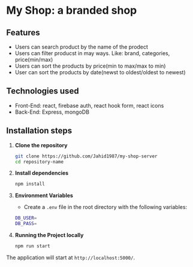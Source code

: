 # My Shop: a branded shop

## Features

- Users can search product by the name of the prodect
- Users can filter producst in may ways. Like: brand, categories, price(min/max)
- Users can sort the products by price(min to max/max to min)
- User can sort the products by date(newst to oldest/oldest to newest)

## Technologies used

- Front-End: react, firebase auth, react hook form, react icons
- Back-End: Express, mongoDB

## Installation steps

1. **Clone the repository**

   ```bash
   git clone https://github.com/Jahid1987/my-shop-server
   cd repository-name
   ```

2. **Install dependencies**

   ```bash
   npm install
   ```

3. **Environment Variables**

   - Create a `.env` file in the root directory with the following variables:

   ```bash
   DB_USER=
   DB_PASS=
   ```

4. **Running the Project locally**

   ```bash
   npm run start
   ```

The application will start at `http://localhost:5000/`.
